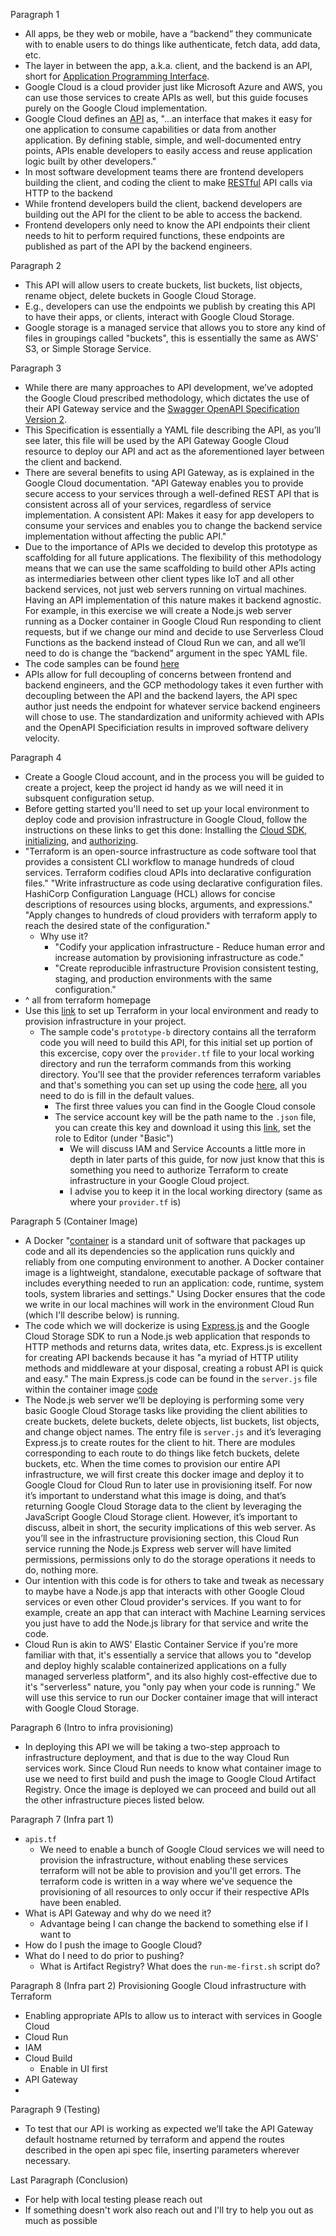 Paragraph 1

- All apps, be they web or mobile, have a “backend” they communicate with to enable users to do things like authenticate, fetch data, add data, etc.
- The layer in between the app, a.k.a. client, and the backend is an API, short for [Application Programming Interface](https://www.freecodecamp.org/news/what-is-an-api-in-english-please-b880a3214a82/).
- Google Cloud is a cloud provider just like Microsoft Azure and AWS, you can use those services to create APIs as well, but this guide focuses purely on the Google Cloud implementation.
- Google Cloud defines an [API](https://cloud.google.com/api-gateway/docs/about-api-gateway#what_is_an_api) as, "...an interface that makes it easy for one application to consume capabilities or data from another application. By defining stable, simple, and well-documented entry points, APIs enable developers to easily access and reuse application logic built by other developers."
- In most software development teams there are frontend developers building the client, and coding the client to make [RESTful](https://restfulapi.net/) API calls via HTTP to the backend
- While frontend developers build the client, backend developers are building out the API for the client to be able to access the backend.
- Frontend developers only need to know the API endpoints their client needs to hit to perform required functions, these endpoints are published as part of the API by the backend engineers.

Paragraph 2

- This API will allow users to create buckets, list buckets, list objects, rename object, delete buckets in Google Cloud Storage.
- E.g., developers can use the endpoints we publish by creating this API to have their apps, or clients, interact with Google Cloud Storage.
- Google storage is a managed service that allows you to store any kind of files in groupings called "buckets", this is essentially the same as AWS' S3, or Simple Storage Service.

Paragraph 3

- While there are many approaches to API development, we’ve adopted the Google Cloud prescribed methodology, which dictates the use of their API Gateway service and the [Swagger OpenAPI Specification Version 2](https://swagger.io/docs/specification/basic-structure/).
- This Specification is essentially a YAML file describing the API, as you’ll see later, this file will be used by the API Gateway Google Cloud resource to deploy our API and act as the aforementioned layer between the client and backend.
- There are several benefits to using API Gateway, as is explained in the Google Cloud documentation. "API Gateway enables you to provide secure access to your services through a well-defined REST API that is consistent across all of your services, regardless of service implementation. A consistent API: Makes it easy for app developers to consume your services and enables you to change the backend service implementation without affecting the public API."
- Due to the importance of APIs we decided to develop this prototype as scaffolding for all future applications. The flexibility of this methodology means that we can use the same scaffolding to build other APIs acting as intermediaries between other client types like IoT and all other backend services, not just web servers running on virtual machines. Having an API implementation of this nature makes it backend agnostic. For example, in this exercise we will create a Node.js web server running as a Docker container in Google Cloud Run responding to client requests, but if we change our mind and decide to use Serverless Cloud Functions as the backend instead of Cloud Run we can, and all we’ll need to do is change the “backend” argument in the spec YAML file.
- The code samples can be found [here](https://github.com/refayathaque/gcp-infra-and-microservices)
- APIs allow for full decoupling of concerns between frontend and backend engineers, and the GCP methodology takes it even further with decoupling between the API and the backend layers, the API spec author just needs the endpoint for whatever service backend engineers will chose to use. The standardization and uniformity achieved with APIs and the OpenAPI Specificiation results in improved software delivery velocity.

Paragraph 4

- Create a Google Cloud account, and in the process you will be guided to create a project, keep the project id handy as we will need it in subsquent configuration setup.
- Before getting started you'll need to set up your local environment to deploy code and provision infrastructure in Google Cloud, follow the instructions on these links to get this done: Installing the [Cloud SDK](https://cloud.google.com/sdk/docs/install), [initializing](https://cloud.google.com/sdk/docs/initializing), and [authorizing](https://cloud.google.com/sdk/docs/authorizing).
- "Terraform is an open-source infrastructure as code software tool that provides a consistent CLI workflow to manage hundreds of cloud services. Terraform codifies cloud APIs into declarative configuration files." "Write infrastructure as code using declarative configuration files. HashiCorp Configuration Language (HCL) allows for concise descriptions of resources using blocks, arguments, and expressions." "Apply changes to hundreds of cloud providers with terraform apply to reach the desired state of the configuration."
  - Why use it?
    - "Codify your application infrastructure - Reduce human error and increase automation by provisioning infrastructure as code."
    - "Create reproducible infrastructure Provision consistent testing, staging, and production environments with the same configuration."
- ^ all from terraform homepage
- Use this [link](https://registry.terraform.io/providers/hashicorp/google/latest/docs/guides/getting_started) to set up Terraform in your local environment and ready to provision infrastructure in your project.
  - The sample code's `prototype-b` directory contains all the terraform code you will need to build this API, for this initial set up portion of this excercise, copy over the `provider.tf` file to your local working directory and run the terraform commands from this working directory. You'll see that the provider references terraform variables and that's something you can set up using the code [here](https://registry.terraform.io/providers/hashicorp/google/latest/docs/guides/getting_started), all you need to do is fill in the default values.
    - The first three values you can find in the Google Cloud console
    - The service account key will be the path name to the `.json` file, you can create this key and download it using this [link](https://cloud.google.com/iam/docs/creating-managing-service-account-keys#creating), set the role to Editor (under "Basic")
      - We will discuss IAM and Service Accounts a little more in depth in later parts of this guide, for now just know that this is something you need to authorize Terraform to create infrastructure in your Google Cloud project.
      - I advise you to keep it in the local working directory (same as where your `provider.tf` is)

Paragraph 5 (Container Image)

- A Docker "[container](https://www.docker.com/resources/what-container) is a standard unit of software that packages up code and all its dependencies so the application runs quickly and reliably from one computing environment to another. A Docker container image is a lightweight, standalone, executable package of software that includes everything needed to run an application: code, runtime, system tools, system libraries and settings." Using Docker ensures that the code we write in our local machines will work in the environment Cloud Run (which I'll describe below) is running.
- The code which we will dockerize is using [Express.js](https://expressjs.com/) and the Google Cloud Storage SDK to run a Node.js web application that responds to HTTP methods and returns data, writes data, etc. Express.js is excellent for creating API backends because it has "a myriad of HTTP utility methods and middleware at your disposal, creating a robust API is quick and easy." The main Express.js code can be found in the `server.js` file within the container image [code](https://github.com/refayathaque/somtum.io-infra-and-images/tree/main/nodejs-containers/storage-crud)
- The Node.js web server we’ll be deploying is performing some very basic Google Cloud Storage tasks like providing the client abilities to create buckets, delete buckets, delete objects, list buckets, list objects, and change object names. The entry file is `server.js` and it’s leveraging Express.js to create routes for the client to hit. There are modules corresponding to each route to do things like fetch buckets, delete buckets, etc. When the time comes to provision our entire API infrastructure, we will first create this docker image and deploy it to Google Cloud for Cloud Run to later use in provisioning itself. For now it’s important to understand what this image is doing, and that’s returning Google Cloud Storage data to the client by leveraging the JavaScript Google Cloud Storage client. However, it’s important to discuss, albeit in short, the security implications of this web server. As you’ll see in the infrastructure provisioning section, this Cloud Run service running the Node.js Express web server will have limited permissions, permissions only to do the storage operations it needs to do, nothing more.
- Our intention with this code is for others to take and tweak as necessary to maybe have a Node.js app that interacts with other Google Cloud services or even other Cloud provider's services. If you want to for example, create an app that can interact with Machine Learning services you just have to add the Node.js library for that service and write the code.
- Cloud Run is akin to AWS' Elastic Container Service if you're more familiar with that, it's essentially a service that allows you to "develop and deploy highly scalable containerized applications on a fully managed serverless platform", and its also highly cost-effective due to it's "serverless" nature, you "only pay when your code is running." We will use this service to run our Docker container image that will interact with Google Cloud Storage.

Paragraph 6 (Intro to infra provisioning)

- In deploying this API we will be taking a two-step approach to infrastructure deployment, and that is due to the way Cloud Run services work. Since Cloud Run needs to know what container image to use we need to first build and push the image to Google Cloud Artifact Registry. Once the image is deployed we can proceed and build out all the other infrastructure pieces listed below.

Paragraph 7 (Infra part 1)

- `apis.tf`
  - We need to enable a bunch of Google Cloud services we will need to provision the infrastructure, without enabling these services terraform will not be able to provision and you'll get errors. The terraform code is written in a way where we've sequence the provisioning of all resources to only occur if their respective APIs have been enabled.
- What is API Gateway and why do we need it?
  - Advantage being I can change the backend to something else if I want to
- How do I push the image to Google Cloud?
- What do I need to do prior to pushing?
  - What is Artifact Registry? What does the `run-me-first.sh` script do?

Paragraph 8 (Infra part 2) Provisioning Google Cloud infrastructure with Terraform

- Enabling appropriate APIs to allow us to interact with services in Google Cloud
- Cloud Run
- IAM
- Cloud Build
  - Enable in UI first
- API Gateway
-

Paragraph 9 (Testing)

- To test that our API is working as expected we’ll take the API Gateway default hostname returned by terraform and append the routes described in the open api spec file, inserting parameters wherever necessary.

Last Paragraph (Conclusion)

- For help with local testing please reach out
- If something doesn't work also reach out and I'll try to help you out as much as possible
